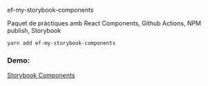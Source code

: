 ef-my-storybook-components

Paquet de pràctiques amb React Components, Github Actions, NPM publish, Storybook

```
yarn add ef-my-storybook-components
```
### Demo:
[Storybook Components](https://efarinyes.github.io/sb-components/?path=/story/ui-mylabel--basic)